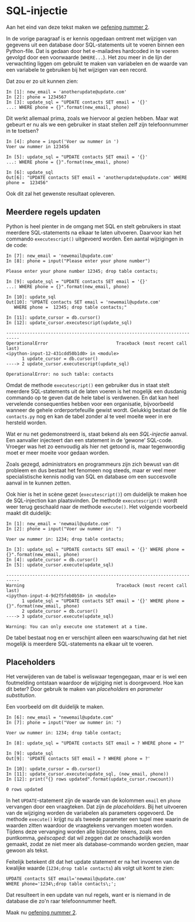 # SQL-injectie

Aan het eind van deze tekst maken we [oefening nummer 2](oefeningen/sql-oefening2.md).

In de vorige paragraaf is er kennis opgedaan omtrent met wijzigen van gegevens uit een database door SQL-statements uit te voeren binnen een Python-file. Dat is gedaan door het e-mailadres hardcoded in te voeren gevolgd door een voorwaarde (`WHERE...`). Het zou meer in de lijn der verwachting liggen om gebruikt te maken van variabelen en de waarde van een variabele te gebruiken bij het wijzigen van een record.

Dat zou er zo uit kunnen zien:

```ipython
In [1]: new_email = 'anotherupdate@update.com'
In [2]: phone = 1234567
In [3]: update_sql = "UPDATE contacts SET email = '{}'
...: WHERE phone = {}".format(new_email, phone)
```

Dit werkt allemaal prima, zoals we hiervoor al gezien hebben. Maar wat gebeurt er nu als we een gebruiker in staat stellen zelf zijn telefoonnummer in te toetsen?

```ipython hl_lines="2"
In [4]: phone = input('Voer uw nummer in ')
Voer uw nummer in 123456

In [5]: update_sql = "UPDATE contacts SET email = '{}'
...: WHERE phone = {}".format(new_email, phone)

In [6]: update_sql
Out[6]: "UPDATE contacts SET email = 'anotherupdate@update.com' WHERE phone =  123456"
```

Ook dit zal het gewenste resultaat opleveren.

## Meerdere regels updaten

Python is heel pienter in de omgang met SQL en stelt gebruikers in staat meerdere SQL-statements na elkaar te laten uitvoeren. Daarvoor kan het commando `executescript()` uitgevoerd worden. Een aantal wijzigingen in de code:

```ipython hl_lines="4 10 11"
In [7]: new_email = 'newemail@update.com'
In [8]: phone = input("Please enter your phone number")

Please enter your phone number 12345; drop table contacts;

In [9]: update_sql = "UPDATE contacts SET email = '{}'
...: WHERE phone = {}".format(new_email, phone)

In [10]: update_sql
Out[10]: "UPDATE contacts SET email = 'newemail@update.com'
   WHERE phone =  12345; drop table contacts;"

In [11]: update_cursor = db.cursor()
In [12]: update_cursor.executescript(update_sql)

---------------------------------------------------------------------------
OperationalError                          Traceback (most recent call last)
<ipython-input-12-431cdd50b1d0> in <module>
      1 update_cursor = db.cursor()
----> 2 update_cursor.executescript(update_sql)

OperationalError: no such table: contacts

```

Omdat de methode `executescript()` een gebruiker dus in staat stelt meerdere SQL-statements uit de laten voeren is het mogelijk een dusdanig commando op te geven dat de hele tabel is verdwenen. En dat kan heel vervelende consequenties hebben voor een organisatie, bijvoorbeeld wanneer de gehele orderportefeuille gewist wordt. Gelukkig bestaat de file `contacts.py` nog en kan de tabel zonder al te veel moeite weer in ere hersteld worden.

Wat er nu net gedemonstreerd is, staat bekend als een *SQL-injectie* aanval. Een aanvaller injecteert dan een statement in de ‘gewone’ SQL-code. Vroeger was het zo eenvoudig als hier net getoond is, maar tegenwoordig moet er meer moeite voor gedaan worden.

Zoals gezegd, administrators en programmeurs zijn zich bewust van dit probleem en dus bestaat het fenomeen nog steeds, maar er veel meer specialistische kennis nodig van SQL en database om een succesvolle aanval in te kunnen zetten.

Ook hier is het in scène gezet (`executescript()`) om duidelijk te maken hoe de SQL-injection kan plaatsvinden. De methode `executescript()` wordt weer terug geschaald naar de methode `execute()`. Het volgende voorbeeld maakt dit duidelijk:

```ipython
In [1]: new_email = 'newmail@update.com'
In [2]: phone = input("Voer uw nummer in: ")

Voer uw nummer in: 1234; drop table contacts;

In [3]: update_sql = "UPDATE contacts SET email = '{}' WHERE phone = {}".format(new_email, phone)
In [4]: update_cursor = db.cursor()
In [5]: update_cursor.execute(update_sql)

---------------------------------------------------------------------------
Warning                                   Traceback (most recent call last)
<ipython-input-4-9d2f5feb0b58> in <module>
      1 update_sql = "UPDATE contacts SET email = '{}' WHERE phone = {}".format(new_email, phone)
      2 update_cursor = db.cursor()
----> 3 update_cursor.execute(update_sql)

Warning: You can only execute one statement at a time.
```

De tabel bestaat nog en er verschijnt alleen een waarschuwing dat het niet mogelijk is meerdere SQL-statements na elkaar uit te voeren.

## Placeholders

Het verwijderen van de tabel is weliswaar tegengegaan, maar er is wel een foutmelding ontstaan waardoor de wijziging niet is doorgevoerd. Hoe kan dit beter? Door gebruik te maken van *placeholders*  en *parameter substitution*.

Een voorbeeld om dit duidelijk te maken.

```ipython
In [6]: new_email = "newemail@update.com"
In [7]: phone = input("Voer uw nummer in: ")

Voer uw nummer in: 1234; drop table contact;

In [8]: update_sql = "UPDATE contacts SET email = ? WHERE phone = ?"

In [9]: update_sql
Out[9]: 'UPDATE contacts SET email = ? WHERE phone = ?'

In [10]: update_cursor = db.cursor()
In [11]: update_cursor.execute(update_sql, (new_email, phone))
In [12]: print("{} rows updated".format(update_cursor.rowcount))

0 rows updated
```

In het `UPDATE`-statement zijn de waarde van de kolommen `email` en `phone` vervangen door een vraagteken. Dat zijn de *placeholders*. Bij het uitvoeren van de wijziging worden de variabelen als parameters opgevoerd. De methode `execute()` krijgt nu als tweede parameter een tupel mee waarin de waarden zitten waardoor de vraagtekens vervangen moeten worden. Tijdens deze vervanging worden alle bijzonder tekens, zoals een puntkomma, *geëscaped*: dat wil zeggen dat ze onschadelijk worden gemaakt, zodat ze niet meer als database-commando worden gezien, maar gewoon als tekst.

Feitelijk betekent dit dat het update statement er na het invoeren van de kwalijke waarde (`1234;drop table contacts`) als volgt uit komt te zien:

```text
UPDATE contacts SET email='newmail@update.com'
WHERE phone='1234\;drop table contacts\;';
```

Dat resulteert in een update van nul regels, want er is niemand in de database die zo'n raar telefoonnummer heeft.

Maak nu [oefening nummer 2](oefeningen/sql-oefening2.md).



